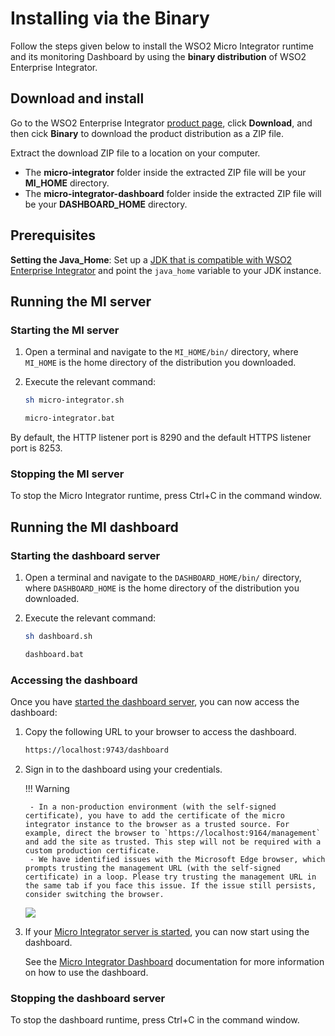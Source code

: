 # Installing via the Binary

Follow the steps given below to install the WSO2 Micro Integrator runtime and its monitoring Dashboard by using the <b>binary distribution</b> of WSO2 Enterprise Integrator.

## Download and install

Go to the WSO2 Enterprise Integrator [product page](https://wso2.com/integration/#), click **Download**, and then cick **Binary** to download the product distribution as a ZIP file.

Extract the download ZIP file to a location on your computer. 
-	The <b>micro-integrator</b> folder inside the extracted ZIP file will be your <b>MI_HOME</b> directory.
-	The <b>micro-integrator-dashboard</b> folder inside the extracted ZIP file will be your <b>DASHBOARD_HOME</b> directory.

## Prerequisites

**Setting the Java_Home**: Set up a [JDK that is compatible with WSO2 Enterprise Integrator](../install_prerequisites/#environment-compatibility) and point the `java_home` variable to your JDK instance.

## Running the MI server

### Starting the MI server

1.  Open a terminal and navigate to the `MI_HOME/bin/` directory, where `MI_HOME` is the home directory of the distribution you downloaded.
2.  Execute the relevant command:

    ```bash tab='On MacOS/Linux/CentOS'
    sh micro-integrator.sh
    ```
    
    ```bash tab='On Windows'
    micro-integrator.bat
    ```
      
By default, the HTTP listener port is 8290 and the default HTTPS listener port is 8253.

### Stopping the MI server

To stop the Micro Integrator runtime, press Ctrl+C in the command window.

## Running the MI dashboard

### Starting the dashboard server

1.  Open a terminal and navigate to the `DASHBOARD_HOME/bin/` directory, where `DASHBOARD_HOME` is the home directory of the distribution you downloaded.
2.  Execute the relevant command:

    ```bash tab='On MacOS/Linux/CentOS'
    sh dashboard.sh
    ```
    
    ```bash tab='On Windows'
    dashboard.bat
    ```

### Accessing the dashboard

Once you have [started the dashboard server](#starting-the-dashboard-server), you can now access the dashboard:

1. Copy the following URL to your browser to access the dashboard.

      ```bash
      https://localhost:9743/dashboard
      ```

2. Sign in to the dashboard using your credentials.

    !!! Warning

        - In a non-production environment (with the self-signed certificate), you have to add the certificate of the micro integrator instance to the browser as a trusted source. For example, direct the browser to `https://localhost:9164/management` and add the site as trusted. This step will not be required with a custom production certificate.
        - We have identified issues with the Microsoft Edge browser, which prompts trusting the management URL (with the self-signed certificate) in a loop. Please try trusting the management URL in the same tab if you face this issue. If the issue still persists, consider switching the browser.

    <img src="../../../assets/img/monitoring-dashboard/login.png">


3. If your [Micro Integrator server is started](#starting-the-mi-server), you can now start using the dashboard. 

   See the [Micro Integrator Dashboard](../../../administer-and-observe/working-with-monitoring-dashboard) documentation for more information on how to use the dashboard.

### Stopping the dashboard server

To stop the dashboard runtime, press Ctrl+C in the command window.
